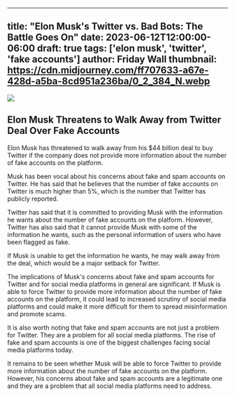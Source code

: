 
---
title: "Elon Musk's Twitter vs. Bad Bots: The Battle Goes On"
date: 2023-06-12T12:00:00-06:00
draft: true
tags: ['elon musk', 'twitter', 'fake accounts']
author: Friday Wall
thumbnail:  https://cdn.midjourney.com/ff707633-a67e-428d-a5ba-8cd951a236ba/0_2_384_N.webp
---

![]( https://cdn.midjourney.com/ff707633-a67e-428d-a5ba-8cd951a236ba/0_2.webp)


## Elon Musk Threatens to Walk Away from Twitter Deal Over Fake Accounts

Elon Musk has threatened to walk away from his $44 billion deal to buy Twitter if the company does not provide more information about the number of fake accounts on the platform.

Musk has been vocal about his concerns about fake and spam accounts on Twitter. He has said that he believes that the number of fake accounts on Twitter is much higher than 5%, which is the number that Twitter has publicly reported.

Twitter has said that it is committed to providing Musk with the information he wants about the number of fake accounts on the platform. However, Twitter has also said that it cannot provide Musk with some of the information he wants, such as the personal information of users who have been flagged as fake.

If Musk is unable to get the information he wants, he may walk away from the deal, which would be a major setback for Twitter.

The implications of Musk's concerns about fake and spam accounts for Twitter and for social media platforms in general are significant. If Musk is able to force Twitter to provide more information about the number of fake accounts on the platform, it could lead to increased scrutiny of social media platforms and could make it more difficult for them to spread misinformation and promote scams.

It is also worth noting that fake and spam accounts are not just a problem for Twitter. They are a problem for all social media platforms. The rise of fake and spam accounts is one of the biggest challenges facing social media platforms today.

It remains to be seen whether Musk will be able to force Twitter to provide more information about the number of fake accounts on the platform. However, his concerns about fake and spam accounts are a legitimate one and they are a problem that all social media platforms need to address.


            